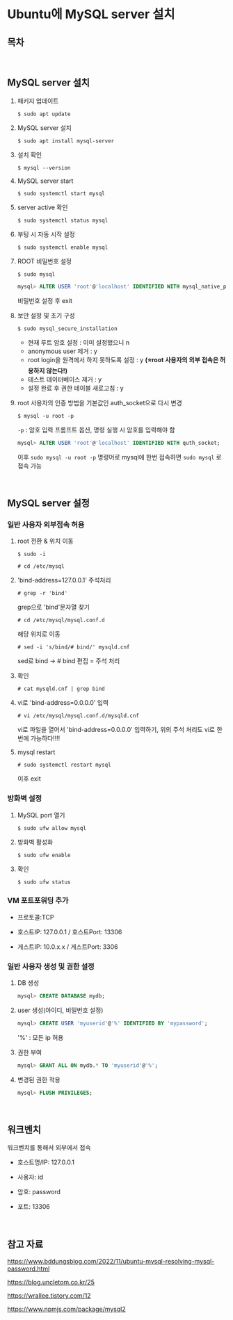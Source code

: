# Ubuntu에 MySQL server 설치

## 목차


<br>

## MySQL server 설치

1. 패키지 업데이트
    ```
    $ sudo apt update
    ```

2. MySQL server 설치
    ```
    $ sudo apt install mysql-server
    ```

3. 설치 확인
    ```
    $ mysql --version
    ```

4. MySQL server start
    ```
    $ sudo systemctl start mysql
    ```

5. server active 확인
    ```
    $ sudo systemctl status mysql
    ```

6. 부팅 시 자동 시작 설정
    ```
    $ sudo systemctl enable mysql
    ```

7. ROOT 비밀번호 설정
    ```
    $ sudo mysql
    ```
    ```sql
    mysql> ALTER USER 'root'@'localhost' IDENTIFIED WITH mysql_native_password by '내가_쓸_비밀번호';
    ```
    비밀번호 설정 후 exit

8. 보안 설정 및 초기 구성
    ```
    $ sudo mysql_secure_installation
    ```
    - 현재 루트 암호 설정 : 이미 설정했으니 n
    - anonymous user 제거 : y
    - root login을 원격에서 하지 못하도록 설정 : y **(⭐root 사용자의 외부 접속은 허용하지 않는다!)**
    - 테스트 데이터베이스 제거 : y
    - 설정 완료 후 권한 테이블 새로고침 : y

9. root 사용자의 인증 방법을 기본값인 auth_socket으로 다시 변경
    ```
    $ mysql -u root -p
    ```
    `-p` : 암호 입력 프롬프트 옵션, 명령 실행 시 암호를 입력해야 함
    ```sql
    mysql> ALTER USER 'root'@'localhost' IDENTIFIED WITH quth_socket;
    ```
    이후 `sudo mysql -u root -p` 명령어로 mysql에 한번 접속하면 `sudo mysql` 로 접속 가능


<br>

## MySQL server 설정

### 일반 사용자 외부접속 허용

1. root 전환 & 위치 이동
    ```
    $ sudo -i
    ```
    ```
    # cd /etc/mysql
    ```

2. 'bind-address=127.0.0.1' 주석처리
    ```
    # grep -r 'bind'
    ```
    grep으로 'bind'문자열 찾기
    ```
    # cd /etc/mysql/mysql.conf.d
    ```
    해당 위치로 이동
    ```
    # sed -i 's/bind/# bind/' mysqld.cnf
    ```
    sed로 bind -> # bind 편집 = 주석 처리

3. 확인
    ```
    # cat mysqld.cnf | grep bind
    ```

4. vi로 'bind-address=0.0.0.0' 입력
    ```
    # vi /etc/mysql/mysql.conf.d/mysqld.cnf
    ```
    vi로 파일을 열어서 'bind-address=0.0.0.0' 입력하기, 위의 주석 처리도 vi로 한 번에 가능하다!!!!

5. mysql restart
    ```
    # sudo systemctl restart mysql
    ```
    이후 exit


### 방화벽 설정

1. MySQL port 열기
    ```
    $ sudo ufw allow mysql
    ```

2. 방화벽 활성화
    ```
    $ sudo ufw enable
    ```

3. 확인
    ```
    $ sudo ufw status
    ```

### VM 포트포워딩 추가

- 프로토콜:TCP

- 호스트IP: 127.0.0.1 / 호스트Port: 13306

- 게스트IP: 10.0.x.x / 게스트Port: 3306


### 일반 사용자 생성 및 권한 설정

1. DB 생성
    ```sql
    mysql> CREATE DATABASE mydb;
    ```

2. user 생성(아이디, 비밀번호 설정)
    ```sql
    mysql> CREATE USER 'myuserid'@'%' IDENTIFIED BY 'mypassword';
    ```
    '%' : 모든 ip 허용

3. 권한 부여
    ```sql
    mysql> GRANT ALL ON mydb.* TO 'myuserid'@'%';
    ```

4. 변경된 권한 적용
    ```sql
    mysql> FLUSH PRIVILEGES;
    ```

<br>

## 워크벤치

워크벤치를 통해서 외부에서 접속

- 호스트명/IP: 127.0.0.1

- 사용자: id

- 암호: password

- 포트: 13306




<br>

## 참고 자료

https://www.bddungsblog.com/2022/11/ubuntu-mysql-resolving-mysql-password.html

https://blog.uncletom.co.kr/25

https://wrallee.tistory.com/12

https://www.npmjs.com/package/mysql2